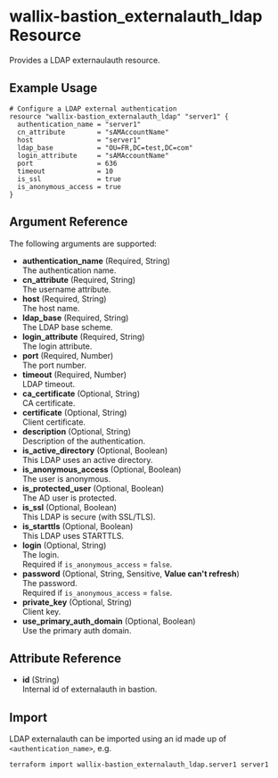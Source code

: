 # wallix-bastion_externalauth_ldap Resource

Provides a LDAP externaulauth resource.

## Example Usage

```hcl
# Configure a LDAP external authentication
resource "wallix-bastion_externalauth_ldap" "server1" {
  authentication_name = "server1"
  cn_attribute        = "sAMAccountName"
  host                = "server1"
  ldap_base           = "OU=FR,DC=test,DC=com"
  login_attribute     = "sAMAccountName"
  port                = 636
  timeout             = 10
  is_ssl              = true
  is_anonymous_access = true
}
```

## Argument Reference

The following arguments are supported:

- **authentication_name** (Required, String)  
  The authentication name.
- **cn_attribute** (Required, String)  
  The username attribute.
- **host** (Required, String)  
  The host name.
- **ldap_base** (Required, String)  
  The LDAP base scheme.
- **login_attribute** (Required, String)  
  The login attribute.
- **port** (Required, Number)  
  The port number.
- **timeout** (Required, Number)  
  LDAP timeout.
- **ca_certificate** (Optional, String)  
  CA certificate.
- **certificate** (Optional, String)  
  Client certificate.
- **description** (Optional, String)  
  Description of the authentication.
- **is_active_directory** (Optional, Boolean)  
  This LDAP uses an active directory.
- **is_anonymous_access** (Optional, Boolean)  
  The user is anonymous.
- **is_protected_user** (Optional, Boolean)  
  The AD user is protected.
- **is_ssl** (Optional, Boolean)  
  This LDAP is secure (with SSL/TLS).
- **is_starttls** (Optional, Boolean)  
  This LDAP uses STARTTLS.
- **login** (Optional, String)  
  The login.  
  Required if `is_anonymous_access` = `false`.
- **password** (Optional, String, Sensitive, **Value can't refresh**)  
  The password.  
  Required if `is_anonymous_access` = `false`.
- **private_key** (Optional, String)  
  Client key.
- **use_primary_auth_domain** (Optional, Boolean)  
  Use the primary auth domain.

## Attribute Reference

- **id** (String)  
  Internal id of externalauth in bastion.

## Import

LDAP externalauth can be imported using an id made up of `<authentication_name>`, e.g.

```shell
terraform import wallix-bastion_externalauth_ldap.server1 server1
```
